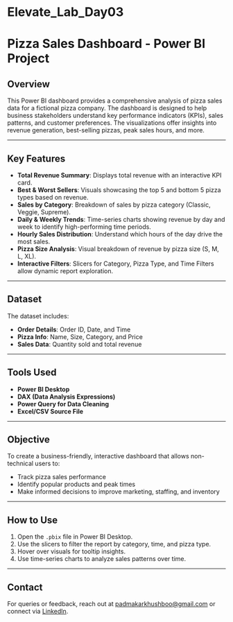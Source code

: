 # Elevate_Lab_Day03
# Pizza Sales Dashboard - Power BI Project

## Overview

This Power BI dashboard provides a comprehensive analysis of pizza sales data for a fictional pizza company. The dashboard is designed to help business stakeholders understand key performance indicators (KPIs), sales patterns, and customer preferences. The visualizations offer insights into revenue generation, best-selling pizzas, peak sales hours, and more.

---

## Key Features

- **Total Revenue Summary**: Displays total revenue with an interactive KPI card.
- **Best & Worst Sellers**: Visuals showcasing the top 5 and bottom 5 pizza types based on revenue.
- **Sales by Category**: Breakdown of sales by pizza category (Classic, Veggie, Supreme).
- **Daily & Weekly Trends**: Time-series charts showing revenue by day and week to identify high-performing time periods.
- **Hourly Sales Distribution**: Understand which hours of the day drive the most sales.
- **Pizza Size Analysis**: Visual breakdown of revenue by pizza size (S, M, L, XL).
- **Interactive Filters**: Slicers for Category, Pizza Type, and Time Filters allow dynamic report exploration.

---

## Dataset

The dataset includes:
- **Order Details**: Order ID, Date, and Time
- **Pizza Info**: Name, Size, Category, and Price
- **Sales Data**: Quantity sold and total revenue

---

## Tools Used

- **Power BI Desktop**
- **DAX (Data Analysis Expressions)**
- **Power Query for Data Cleaning**
- **Excel/CSV Source File**

---

## Objective

To create a business-friendly, interactive dashboard that allows non-technical users to:
- Track pizza sales performance
- Identify popular products and peak times
- Make informed decisions to improve marketing, staffing, and inventory

---

## How to Use

1. Open the `.pbix` file in Power BI Desktop.
2. Use the slicers to filter the report by category, time, and pizza type.
3. Hover over visuals for tooltip insights.
4. Use time-series charts to analyze sales patterns over time.

---

## Contact

For queries or feedback, reach out at padmakarkhushboo@gmail.com or connect via [LinkedIn](https://www.linkedin.com/in/khushboo-padmakar-a17924256/).


